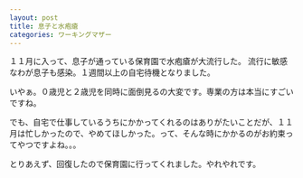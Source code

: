```yaml
---
layout: post
title: 息子と水疱瘡
categories: ワーキングマザー
---
```


１１月に入って、息子が通っている保育園で水疱瘡が大流行した。
流行に敏感なわが息子も感染。１週間以上の自宅待機となりました。

いやぁ。０歳児と２歳児を同時に面倒見るの大変です。専業の方は本当にすごいですね。

でも、自宅で仕事しているうちにかかってくれるのはありがたいことだが、１１月は忙しかったので、やめてほしかった。って、そんな時にかかるのがお約束ってやつですよね。。。

とりあえず、回復したので保育園に行ってくれました。やれやれです。

